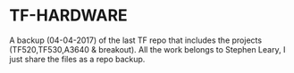 # TF-HARDWARE
A backup (04-04-2017) of the last TF repo that includes the projects (TF520,TF530,A3640 & breakout). All the work belongs to Stephen Leary, I just share the files as a repo backup.

